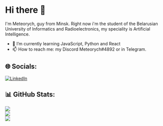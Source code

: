 # Hi there 👋
I'm Meteorych, guy from Minsk. Right now i'm the student of the Belarusian University of Informatics and Radioelectronics, my speciality is Artificial Intelligence.
- 🌱 I’m currently learning JavaScript, Python and React
- 📫 How to reach me: my Discord Meteorych#4892 or in Telegram.


## 🌐 Socials:
[![LinkedIn](https://img.shields.io/badge/LinkedIn-%230077B5.svg?logo=linkedin&logoColor=white)](https://www.linkedin.com/in/ivan-titlov-9b8127268/) 

## 📊 GitHub Stats:
![](https://github-readme-streak-stats.herokuapp.com/?user=Meteorych&theme=dark&include_all_commits)<br/>
[![](https://github-readme-stats.vercel.app/api?username=Meteorych&theme=dark)](https://github.com/meteorych/github-readme-stats)<br>
[![](https://github-readme-stats.vercel.app/api/top-langs/?username=Meteorych&theme=dark&include_all_commits)](https://github.com/meteorych/github-readme-stats)
